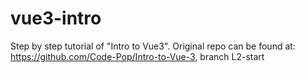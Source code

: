 # vue3-intro
Step by step tutorial of "Intro to Vue3".
Original repo can be found at: https://github.com/Code-Pop/Intro-to-Vue-3, branch L2-start
